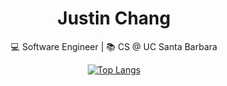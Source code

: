 <div align="center">

# Justin Chang

💻 Software Engineer | 📚 CS @ UC Santa Barbara

[![Top Langs](https://github-readme-stats.vercel.app/api/top-langs/?username=just-in-chang&hide=css,html)](https://github.com/anuraghazra/github-readme-stats)

</div>